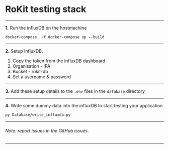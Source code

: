 # RoKit testing stack
-------------------------------------------------------------------------

**1.** Run the influxDB on the hostmachine
   ```
   docker-compose  -f docker-compose up --build
   ```
-------------------------------------------------------------------------

**2.** Setup InfluxDB. 
   1. Copy the token from the influxDB dashboard 
   2. Organisation - IPA
   3. Bucket -  rokit-db 
   4. Set a username & password
-------------------------------------------------------------------------
**3.**  Add these setup details to the `.env` files in the `database` directory

-------------------------------------------------------------------------

**4.** Write some dummy data into the influxDB to start testing your application
   ```
   py Database/write_influxdb.py
   ```

-------------------------------------------------------------------------
###### Note: report issues in the GitHub issues.
-------------------------------------------------------------------------
